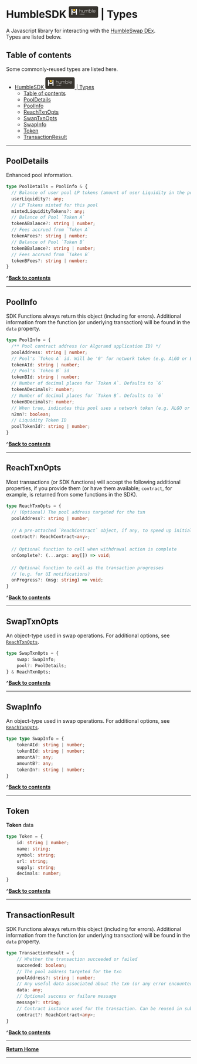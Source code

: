 # HumbleSDK <img src="./logo-white.svg" width="80" height="auto"> | Types

A Javascript library for interacting with the [HumbleSwap DEx](https://app.humble.sh).\
Types are listed below.

## Table of contents
Some commonly-reused types are listed here. 
- [HumbleSDK <img src="./logo-white.svg" width="80" height="auto"> | Types](#humblesdk---types)
  - [Table of contents](#table-of-contents)
  - [PoolDetails](#pooldetails)
  - [PoolInfo](#poolinfo)
  - [ReachTxnOpts](#reachtxnopts)
  - [SwapTxnOpts](#swaptxnopts)
  - [SwapInfo](#swapinfo)
  - [Token](#token)
  - [TransactionResult](#transactionresult)

--- 

## PoolDetails 
Enhanced pool information.
```typescript
type PoolDetails = PoolInfo & {
  // Balance of user pool LP tokens (amount of user Liquidity in the pool) 
  userLiquidity?: any;
  // LP Tokens minted for this pool 
  mintedLiquidityTokens?: any;
  // Balance of Pool `Token A` 
  tokenABalance?: string | number;
  // Fees accrued from `Token A` 
  tokenAFees?: string | number;
  // Balance of Pool `Token B` 
  tokenBBalance?: string | number;
  // Fees accrued from `Token B` 
  tokenBFees?: string | number;
}
```
^[**Back to contents**](#table-of-contents)

---

## PoolInfo
SDK Functions always return this object (including for errors). Additional information from the function (or underlying transaction) will be found in the `data` property.
```typescript
type PoolInfo = {
  /** Pool contract address (or Algorand application ID) */
  poolAddress: string | number;
  // Pool's `Token A` id. Will be '0' for network token (e.g. ALGO or ETH)
  tokenAId: string | number;
  // Pool's `Token B` id
  tokenBId: string | number;
  // Number of decimal places for `Token A`. Defaults to `6`
  tokenADecimals?: number;
  // Number of decimal places for `Token B`. Defaults to `6`
  tokenBDecimals?: number;
  // When true, indicates this pool uses a network token (e.g. ALGO or ETH)
  n2nn?: boolean;
  // Liquidity Token ID
  poolTokenId?: string | number;
}
```
^[**Back to contents**](#table-of-contents)

---

## ReachTxnOpts
Most transactions (or SDK functions) will accept the following additional properties, if you provide them (or have them available; `contract`, for example, is returned from some functions in the SDK).
```typescript
type ReachTxnOpts = {
  // (Optional) The pool address targeted for the txn 
  poolAddress?: string | number;
  
  // A pre-attached `ReachContract` object, if any, to speed up initialization 
  contract?: ReachContract<any>;
  
  // Optional function to call when withdrawal action is complete 
  onComplete?: (...args: any[]) => void;

  // Optional function to call as the transaction progresses
  // (e.g. for UI notifications) 
  onProgress?: (msg: string) => void;
}
```
^[**Back to contents**](#table-of-contents)

---

## SwapTxnOpts
An object-type used in swap operations. For additional options, see [`ReachTxnOpts`](#reachtxnopts).
```typescript
type SwapTxnOpts = {
    swap: SwapInfo;
    pool?: PoolDetails;
} & ReachTxnOpts;
```
^[**Back to contents**](#table-of-contents)

---

## SwapInfo
An object-type used in swap operations. For additional options, see [`ReachTxnOpts`](#reachtxnopts).
```typescript
type type SwapInfo = {
    tokenAId: string | number;
    tokenBId: string | number;
    amountA?: any;
    amountB?: any;
    tokenIn?: string | number;
}
```
^[**Back to contents**](#table-of-contents)

---

## Token
**Token** data
```typescript
type Token = {
    id: string | number;
    name: string;
    symbol: string;
    url: string;
    supply: string;
    decimals: number;
}
```
^[**Back to contents**](#table-of-contents)

---

## TransactionResult
SDK Functions always return this object (including for errors). Additional information from the function (or underlying transaction) will be found in the `data` property.
```typescript
type TransactionResult = {
    // Whether the transaction succeeded or failed 
    succeeded: boolean;
    // The pool address targeted for the txn 
    poolAddress?: string | number;
    // Any useful data associated about the txn (or any error encountered) 
    data: any;
    // Optional success or failure message 
    message?: string;
    // Contract instance used for the transaction. Can be reused in subsequent calls. 
    contract?: ReachContract<any>;
}
```

^[**Back to contents**](#table-of-contents)

---

[**Return Home**](./README.md)

---

